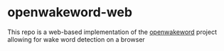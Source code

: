 # openwakeword-web
This repo is a web-based implementation of the [openwakeword](https://github.com/dscripka/openWakeWord) project allowing for wake word detection on a browser
